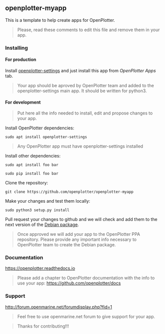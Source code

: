 ## openplotter-myapp

This is a template to help create apps for OpenPlotter. 

> Please, read these comments to edit this file and remove them in your app.

### Installing

#### For production

Install [openplotter-settings](https://github.com/openplotter/openplotter-settings) and just install this app from *OpenPlotter Apps* tab.

> Your app should be aproved by OpenPlotter team and added to the openplotter-settings main app. It should be written for python3. 

#### For development

> Put here all the info needed to install, edit and propose changes to your app.

Install OpenPlotter dependencies:

`sudo apt install openplotter-settings`

> Any OpenPlotter app must have openplotter-settings installed

Install other dependencies:

`sudo apt install foo bar`

`sudo pip install foo bar`

Clone the repository:

`git clone https://github.com/openplotter/openplotter-myapp`

Make your changes and test them locally:

`sudo python3 setup.py install`

Pull request your changes to github and we will check and add them to the next version of the [Debian package](https://launchpad.net/~openplotter/+archive/ubuntu/openplotter/).

> Once approved we will add your app to the OpenPlotter PPA repository. Please provide any important info necessary to OpenPlotter team to create the Debian package.

### Documentation

https://openplotter.readthedocs.io

> Please add a chapter to OpenPlotter documentation with the info to use your app: https://github.com/openplotter/docs

### Support

http://forum.openmarine.net/forumdisplay.php?fid=1

> Feel free to use openmarine.net forum to give support for your app.

> Thanks for contributing!!!
